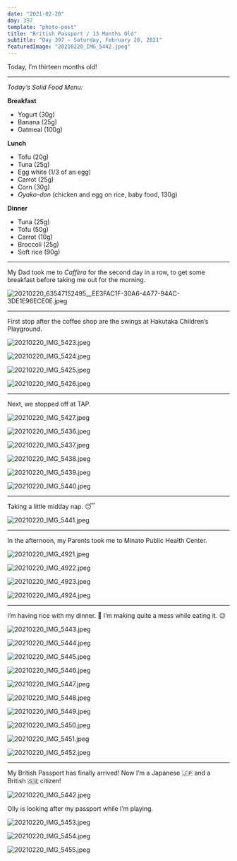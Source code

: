 ```yaml
---
date: "2021-02-20"
day: 397
template: "photo-post"
title: "British Passport / 13 Months Old"
subtitle: "Day 397 – Saturday, February 20, 2021"
featuredImage: "20210220_IMG_5442.jpeg"
---
```


Today, I’m thirteen months old!

<hr />

_Today’s Solid Food Menu:_

**Breakfast**

- Yogurt (30g)
- Banana (25g)
- Oatmeal (100g)

**Lunch**

- Tofu (20g)
- Tuna (25g)
- Egg white (1/3 of an egg)
- Carrot (25g)
- Corn (30g)
- *Oyako-don* (chicken and egg on rice, baby food, 130g)

**Dinner**

- Tuna (25g)
- Tofu (50g)
- Carrot (10g)
- Broccoli (25g)
- Soft rice (90g)

<hr />

My Dad took me to *Caffèra* for the second day in a row, to get some breakfast before taking me out for the morning.

![20210220_63547152495__EE3FAC1F-30A6-4A77-94AC-3DE1E96ECE0E.jpeg](20210220_63547152495__EE3FAC1F-30A6-4A77-94AC-3DE1E96ECE0E.jpeg)

<hr />

First stop after the coffee shop are the swings at Hakutaka Children’s Playground.

![20210220_IMG_5423.jpeg](20210220_IMG_5423.jpeg)

![20210220_IMG_5424.jpeg](20210220_IMG_5424.jpeg)

![20210220_IMG_5425.jpeg](20210220_IMG_5425.jpeg)

![20210220_IMG_5426.jpeg](20210220_IMG_5426.jpeg)

<hr />

Next, we stopped off at TAP.

![20210220_IMG_5427.jpeg](20210220_IMG_5427.jpeg)

![20210220_IMG_5436.jpeg](20210220_IMG_5436.jpeg)

![20210220_IMG_5437.jpeg](20210220_IMG_5437.jpeg)

![20210220_IMG_5438.jpeg](20210220_IMG_5438.jpeg)

![20210220_IMG_5439.jpeg](20210220_IMG_5439.jpeg)

![20210220_IMG_5440.jpeg](20210220_IMG_5440.jpeg)

<hr />

Taking a little midday nap. 😴

![20210220_IMG_5441.jpeg](20210220_IMG_5441.jpeg)

<hr />

In the afternoon, my Parents took me to Minato Public Health Center.

![20210220_IMG_4921.jpeg](20210220_IMG_4921.jpeg)

![20210220_IMG_4922.jpeg](20210220_IMG_4922.jpeg)

![20210220_IMG_4923.jpeg](20210220_IMG_4923.jpeg)

![20210220_IMG_4924.jpeg](20210220_IMG_4924.jpeg)

<hr />

I’m having rice with my dinner. 🍚 I’m making quite a mess while eating it. 😉

![20210220_IMG_5443.jpeg](20210220_IMG_5443.jpeg)

![20210220_IMG_5444.jpeg](20210220_IMG_5444.jpeg)

![20210220_IMG_5445.jpeg](20210220_IMG_5445.jpeg)

![20210220_IMG_5446.jpeg](20210220_IMG_5446.jpeg)

![20210220_IMG_5447.jpeg](20210220_IMG_5447.jpeg)

![20210220_IMG_5448.jpeg](20210220_IMG_5448.jpeg)

![20210220_IMG_5449.jpeg](20210220_IMG_5449.jpeg)

![20210220_IMG_5450.jpeg](20210220_IMG_5450.jpeg)

![20210220_IMG_5451.jpeg](20210220_IMG_5451.jpeg)

![20210220_IMG_5452.jpeg](20210220_IMG_5452.jpeg)

<hr />

My British Passport has finally arrived! Now I’m a Japanese 🇯🇵 and a British 🇬🇧 citizen!

![20210220_IMG_5442.jpeg](20210220_IMG_5442.jpeg)

Olly is looking after my passport while I’m playing.

![20210220_IMG_5453.jpeg](20210220_IMG_5453.jpeg)

![20210220_IMG_5454.jpeg](20210220_IMG_5454.jpeg)

![20210220_IMG_5455.jpeg](20210220_IMG_5455.jpeg)
